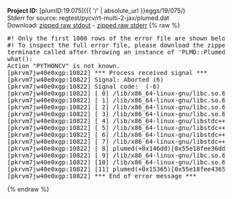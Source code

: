 **Project ID:** [plumID:19.075]({{ '/' | absolute_url }}eggs/19/075/)  
Stderr for source:  regtest/pycv/rt-multi-2-jax/plumed.dat   
Download: [zipped raw stdout](plumed.dat.plumed.stdout.txt.zip) - [zipped raw stderr](plumed.dat.plumed.stderr.txt.zip) 
{% raw %}
<pre>
#! Only the first 1000 rows of the error file are shown below
#! To inspect the full error file, please download the zipped raw stderr file above
terminate called after throwing an instance of 'PLMD::Plumed::Exception'
what():
Action "PYTHONCV" is not known.
[pkrvm7jw40e0xgp:10822] *** Process received signal ***
[pkrvm7jw40e0xgp:10822] Signal: Aborted (6)
[pkrvm7jw40e0xgp:10822] Signal code:  (-6)
[pkrvm7jw40e0xgp:10822] [ 0] /lib/x86_64-linux-gnu/libc.so.6(+0x45330)[0x7f38a4245330]
[pkrvm7jw40e0xgp:10822] [ 1] /lib/x86_64-linux-gnu/libc.so.6(pthread_kill+0x11c)[0x7f38a429eb2c]
[pkrvm7jw40e0xgp:10822] [ 2] /lib/x86_64-linux-gnu/libc.so.6(gsignal+0x1e)[0x7f38a424527e]
[pkrvm7jw40e0xgp:10822] [ 3] /lib/x86_64-linux-gnu/libc.so.6(abort+0xdf)[0x7f38a42288ff]
[pkrvm7jw40e0xgp:10822] [ 4] /lib/x86_64-linux-gnu/libstdc++.so.6(+0xa5ff5)[0x7f38a46a5ff5]
[pkrvm7jw40e0xgp:10822] [ 5] /lib/x86_64-linux-gnu/libstdc++.so.6(+0xbb0da)[0x7f38a46bb0da]
[pkrvm7jw40e0xgp:10822] [ 6] /lib/x86_64-linux-gnu/libstdc++.so.6(_ZSt10unexpectedv+0x0)[0x7f38a46a5a55]
[pkrvm7jw40e0xgp:10822] [ 7] /lib/x86_64-linux-gnu/libstdc++.so.6(+0xa5a6f)[0x7f38a46a5a6f]
[pkrvm7jw40e0xgp:10822] [ 8] plumed(+0x146dd)[0x55e18fee36dd]
[pkrvm7jw40e0xgp:10822] [ 9] /lib/x86_64-linux-gnu/libc.so.6(+0x2a1ca)[0x7f38a422a1ca]
[pkrvm7jw40e0xgp:10822] [10] /lib/x86_64-linux-gnu/libc.so.6(__libc_start_main+0x8b)[0x7f38a422a28b]
[pkrvm7jw40e0xgp:10822] [11] plumed(+0x15365)[0x55e18fee4365]
[pkrvm7jw40e0xgp:10822] *** End of error message ***
</pre>
{% endraw %}
